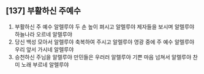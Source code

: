 ## [137] 부활하신 주예수

1) 부활하신 주 예수 알렐루야 두 손 높이 펴시고 알렐루야 제자들을 보시며 알렐루야 하늘나라 오르네 알렐루야  
2) 당신 백성 모아서 알렐루야 축복하여 주시고 알렐루야 영광 중에 주 예수 알렐루야 우리 앞서 가시네 알렐루야  
3) 승천하신 주님을 알렐루야 만민들은 우러러 알렐루야 기쁜 마음 넘쳐서 알렐루야 찬미 노래 부르네 알렐루야
